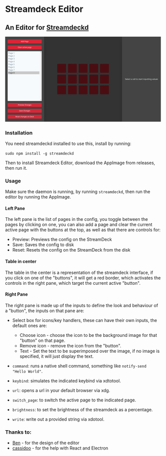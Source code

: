 # Streamdeck Editor
## An Editor for [Streamdeckd](https://github.com/the-jonsey/streamdeckd)

![Editor](docs/editor.png)

### Installation

You need streamdeckd installed to use this, install by running:

`sudo npm install -g streamdeckd`

Then to install Streamdeck Editor, download the AppImage from releases, then run it.

### Usage

Make sure the daemon is running, by running `streamdeckd`, then run the editor by running the AppImage.


#### Left Pane

The left pane is the list of pages in the config, you toggle between the pages by clicking on one,
you can also add a page and clear the current active page with the buttons at the top, as well as that there are controls for:
- Preview: Previews the config on the StreamDeck
- Save: Saves the config to disk
- Reset: Resets the config on the StreamDeck from the disk

#### Table in center 

The table in the center is a representation of the streamdeck interface, if you click on one of the "buttons",
it will get a red border, which activates the controls in the right pane, which target the current active "button".

#### Right Pane

The right pane is made up of the inputs to define the look and behaviour of a "button", the inputs on that pane are:

- Select box for icons/key handlers, these can have their own inputs, the default ones are:
    - Choose icon - choose the icon to be the background image for that "button" on that page.
    - Remove icon - remove the icon from the "button".
    - Text - Set the text to be superimposed over the image, if no image is specified, it will just display the text.


- `command`: runs a native shell command, something like `notify-send "Hello World"`.
- `keybind`: simulates the indicated keybind via xdtotool.
- `url`: opens a url in your default browser via xdg.
- `switch_page`: to switch the active page to the indicated page.
- `brightness`: to set the brightness of the streamdeck as a percentage.
- `write`: write out a provided string via xdotool.



### Thanks to:

- [Ben](https://www.github.com/UniBen) - for the design of the editor
- [cassidoo](https://twitter.com/cassidoo) - for the help with React and Electron
